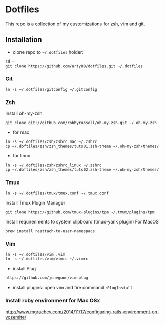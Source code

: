 # Dotfiles

This repo is a collection of my customizations for zsh, vim and git. 

## Installation

* clone repo to `~/.dotfiles` holder:

```
cd ~
git clone https://github.com/arty88/dotfiles.git ~/.dotfiles
```

### Git
```
ln -s ~/.dotfiles/gitconfig ~/.gitconfig
```

### Zsh
Install oh-my-zsh
```
git clone git://github.com/robbyrussell/oh-my-zsh.git ~/.oh-my-zsh
```
* for mac
```
ln -s ~/.doftiles/zsh/zshrc_mac ~/.zshrc
cp ~/.doftiles/zsh/zsh_themes/tuts01.zsh-theme ~/.oh-my-zsh/themes/
```
* for linux
```
ln -s ~/.doftiles/zsh/zshrc_linux ~/.zshrc
cp ~/.doftiles/zsh/zsh_themes/tuts02.zsh-theme ~/.oh-my-zsh/themes/
```

### Tmux

```
ln -s ~/.dotfiles/tmux/tmux.conf ~/.tmux.conf
```
Install Tmux Plugin Manager
```
git clone https://github.com/tmux-plugins/tpm ~/.tmux/plugins/tpm
```
Install requirenments to system clipboard (tmux-yank plugin)
For MacOS
```
brew install reattach-to-user-namespace
```

### Vim
```
ln -s ~/.doftiles/vim .vim
ln -s ~/.doftiles/vim/vimrc ~/.vimrc
```
* install Plug

```
https://github.com/junegunn/vim-plug
```

* install plugins: open vim and fire command `:PlugInstall`

### Install ruby environment for Mac OSx
http://www.mgrachev.com/2014/11/17/configuring-rails-environment-on-yosemite/
